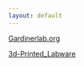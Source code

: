 ```yaml
---
layout: default
---
```



[Gardinerlab.org](https://gardinerlab.org/)

[3d-Printed_Labware](./3d-Printed_Labware.md)

